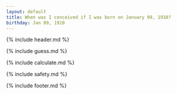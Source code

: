 ```yaml
---
layout: default
title: When was I conceived if I was born on January 09, 1910?
birthday: Jan 09, 1910
---
```


{% include header.md %}

{% include guess.md %}

{% include calculate.md %}

{% include safety.md %}

{% include footer.md %}



